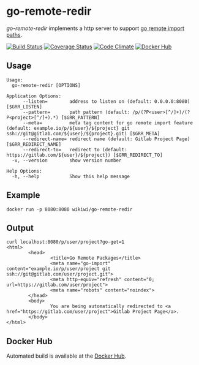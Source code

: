# go-remote-redir
_go-remote-redir_ implements a http server to support [go remote import paths](https://golang.org/cmd/go/#hdr-Remote_import_paths).

[![Build Status](https://travis-ci.org/wikiwi/go-remote-redir.svg?branch=travis)](https://travis-ci.org/wikiwi/go-remote-redir) [![Coverage Status](https://coveralls.io/repos/github/wikiwi/go-remote-redir/badge.svg?branch=master)](https://coveralls.io/github/wikiwi/go-remote-redir?branch=master) [![Code Climate](https://codeclimate.com/github/wikiwi/go-remote-redir/badges/gpa.svg)](https://codeclimate.com/github/wikiwi/go-remote-redir) [![Docker Hub](https://img.shields.io/docker/pulls/wikiwi/go-remote-redir.svg)](https://hub.docker.com/r/wikiwi/go-remote-redir)

## Usage
    Usage:
      go-remote-redir [OPTIONS]

    Application Options:
          --listen=        address to listen on (default: 0.0.0.0:8080) [$GRR_LISTEN]
          --pattern=       path pattern (default: /p/(?P<user>[^/]+)/(?P<project>[^/]+).*) [$GRR_PATTERN]
          --meta=          meta tag content for go remote import feature (default: example.io/p/${user}/${project} git ssh://git@gitlab.com/${user}/${project}.git) [$GRR_META]
          --redirect-name= redirect name (default: Gitlab Project Page) [$GRR_REDIRECT_NAME]
          --redirect-to=   redirect to (default: https://gitlab.com/${user}/${project}) [$GRR_REDIRECT_TO]
      -v, --version        show version number

    Help Options:
      -h, --help           Show this help message

## Example
    docker run -p 8080:8080 wikiwi/go-remote-redir

## Output
    curl localhost:8080/p/user/project?go-get=1
    <html>
            <head>
                    <title>Go Remote Packages</title>
                    <meta name="go-import" content="example.io/p/user/project git ssh://git@gitlab.com/user/project.git">
                    <meta http-equiv="refresh" content="0; url=https://gitlab.com/user/project">
                    <meta name="robots" content="noindex">
            </head>
            <body>
                    You are being automatically redirected to <a href="https://gitlab.com/user/project">Gitlab Project Page</a>.
            </body>
    </html>

## Docker Hub
Automated build is available at the [Docker Hub](https://hub.docker.com/r/wikiwi/go-remote-redir).


